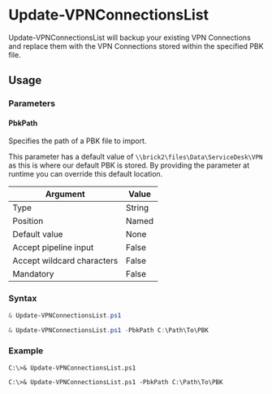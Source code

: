 # Update-VPNConnectionsList
Update-VPNConnectionsList will backup your existing VPN Connections and replace them with the VPN Connections stored within the specified PBK file.
## Usage
### Parameters
#### PbkPath
Specifies the path of a PBK file to import.

This parameter has a default value of `\\brick2\files\Data\ServiceDesk\VPN` as this is where our default PBK is stored.  By providing the parameter at runtime you can override this default location.

Argument | Value
--- | ---
Type | String
Position | Named
Default value | None
Accept pipeline input | False
Accept wildcard characters | False
Mandatory | False
### Syntax
```powershell
& Update-VPNConnectionsList.ps1
```
```powershell
& Update-VPNConnectionsList.ps1 -PbkPath C:\Path\To\PBK
```
### Example
```
C:\>& Update-VPNConnectionsList.ps1
```
```
C:\>& Update-VPNConnectionsList.ps1 -PbkPath C:\Path\To\PBK
```